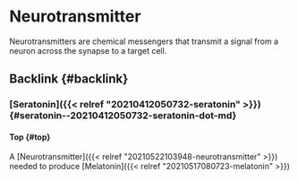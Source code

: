 # Neurotransmitter


Neurotransmitters are chemical messengers that transmit a signal from
a neuron across the synapse to a target cell.


## Backlink {#backlink}


### [Seratonin]({{< relref "20210412050732-seratonin" >}}) {#seratonin--20210412050732-seratonin-dot-md}


#### Top {#top}

A [Neurotransmitter]({{< relref "20210522103948-neurotransmitter" >}}) needed to produce [Melatonin]({{< relref "20210517080723-melatonin" >}})
